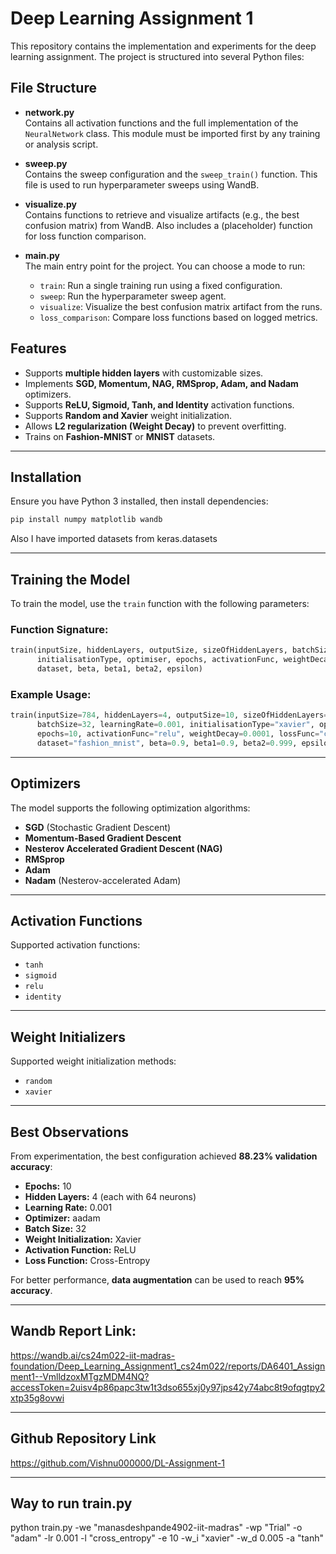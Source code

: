 # Deep Learning Assignment 1

This repository contains the implementation and experiments for the deep learning assignment. The project is structured into several Python files:

## File Structure

- **network.py**  
  Contains all activation functions and the full implementation of the `NeuralNetwork` class. This module must be imported first by any training or analysis script.

- **sweep.py**  
  Contains the sweep configuration and the `sweep_train()` function. This file is used to run hyperparameter sweeps using WandB.

- **visualize.py**  
  Contains functions to retrieve and visualize artifacts (e.g., the best confusion matrix) from WandB. Also includes a (placeholder) function for loss function comparison.

- **main.py**  
  The main entry point for the project. You can choose a mode to run:
  - `train`: Run a single training run using a fixed configuration.
  - `sweep`: Run the hyperparameter sweep agent.
  - `visualize`: Visualize the best confusion matrix artifact from the runs.
  - `loss_comparison`: Compare loss functions based on logged metrics.

## Features
- Supports **multiple hidden layers** with customizable sizes.
- Implements **SGD, Momentum, NAG, RMSprop, Adam, and Nadam** optimizers.
- Supports **ReLU, Sigmoid, Tanh, and Identity** activation functions.
- Supports **Random and Xavier** weight initialization.
- Allows **L2 regularization (Weight Decay)** to prevent overfitting.
- Trains on **Fashion-MNIST** or **MNIST** datasets.

---

## Installation
Ensure you have Python 3 installed, then install dependencies:
```bash
pip install numpy matplotlib wandb
```
Also I have imported datasets from keras.datasets

---

## Training the Model
To train the model, use the `train` function with the following parameters:

### **Function Signature:**
```python
train(inputSize, hiddenLayers, outputSize, sizeOfHiddenLayers, batchSize, learningRate,
      initialisationType, optimiser, epochs, activationFunc, weightDecay, lossFunc,
      dataset, beta, beta1, beta2, epsilon)
```

### **Example Usage:**
```python
train(inputSize=784, hiddenLayers=4, outputSize=10, sizeOfHiddenLayers=64,
      batchSize=32, learningRate=0.001, initialisationType="xavier", optimiser="nadam",
      epochs=10, activationFunc="relu", weightDecay=0.0001, lossFunc="cross_entropy",
      dataset="fashion_mnist", beta=0.9, beta1=0.9, beta2=0.999, epsilon=1e-8)
```

---

## Optimizers
The model supports the following optimization algorithms:
- **SGD** (Stochastic Gradient Descent)
- **Momentum-Based Gradient Descent**
- **Nesterov Accelerated Gradient Descent (NAG)**
- **RMSprop**
- **Adam**
- **Nadam** (Nesterov-accelerated Adam)

---

## Activation Functions
Supported activation functions:
- `tanh`
- `sigmoid`
- `relu`
- `identity`

---

## Weight Initializers
Supported weight initialization methods:
- `random`
- `xavier`

---

## Best Observations
From experimentation, the best configuration achieved **88.23% validation accuracy**:
- **Epochs:** 10
- **Hidden Layers:** 4 (each with 64 neurons)
- **Learning Rate:** 0.001
- **Optimizer:** aadam
- **Batch Size:** 32
- **Weight Initialization:** Xavier
- **Activation Function:** ReLU
- **Loss Function:** Cross-Entropy

For better performance, **data augmentation** can be used to reach **95% accuracy**.

---
## Wandb Report Link:
https://wandb.ai/cs24m022-iit-madras-foundation/Deep_Learning_Assignment1_cs24m022/reports/DA6401_Assignment1--VmlldzoxMTgzMDM4NQ?accessToken=2uisv4p86papc3tw1t3dso655xj0y97jps42y74abc8t9ofqgtpy2xtp35g8ovwi

---
## Github Repository Link
 https://github.com/Vishnu000000/DL-Assignment-1

---

## Way to run train.py
python train.py  -we "manasdeshpande4902-iit-madras" -wp "Trial" -o "adam" -lr 0.001 -l "cross_entropy" -e 10 -w_i "xavier" -w_d 0.005 -a "tanh"

